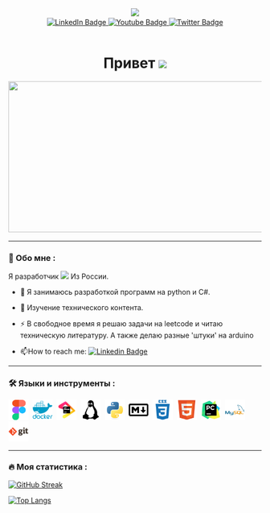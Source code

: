 <div id="header" align="center">
  <img src="https://media.giphy.com/media/eg4q8ka6zQuQ2qgKwe/giphy.gif" width="300"/>

  <div id="badges">
  <a href="https://t.me/RKSI_maksim">
    <img src="https://img.shields.io/badge/Telegram-blue?style=for-the-badge&logo=Telegram&logoColor=white" alt="LinkedIn Badge"/>
  </a>
  <a href="https://discord.com/channels/@максим2200">
    <img src="https://img.shields.io/badge/Dicord-darkblue?style=for-the-badge&logo=Discord&logoColor=white" alt="Youtube Badge"/>
  </a>
  <a href="https://vk.com/maksim_beloglazov">
    <img src="https://img.shields.io/badge/VK-blue?style=for-the-badge&logo=VK&logoColor=white" alt="Twitter Badge"/>
  </a>
</div>
<img src="https://komarev.com/ghpvc/?username=Prog-Maksim&style=flat-square&color=blue" alt=""/>

<h1>
  Привет 
  <img src="https://media.giphy.com/media/v1.Y2lkPTc5MGI3NjExY3BsMGM1anlyMmc0dndtMW5kMWpoc3JxaHJ1OXgzMTFrbnVjaTdscCZlcD12MV9pbnRlcm5hbF9naWZfYnlfaWQmY3Q9cw/hvRJCLFzcasrR4ia7z/giphy.gif" width="30px"/>
</h1>

<div align="center">
  <img src="https://media.giphy.com/media/3oKIPEqDGUULpEU0aQ/giphy.gif" width="600" height="300"/>
</div>
</div>

---

### :adult: Обо мне :
Я разработчик <img src="https://media.giphy.com/media/WUlplcMpOCEmTGBtBW/giphy.gif" width="30"> Из России.

- :telescope: Я занимаюсь разработкой программ на python и C#.

- :seedling: Изучение технического контента.

- :zap: В свободное время я решаю задачи на leetcode и читаю техническую литературу. А также делаю разные 'штуки' на arduino

- :mailbox:How to reach me: [![Linkedin Badge](https://img.shields.io/badge/Telegram-blue?logo=Telegram&logoColor=white)](https://t.me/RKSI_maksim)

---

### :hammer_and_wrench: Языки и инструменты :

<div>
  <img src="https://github.com/devicons/devicon/blob/master/icons/figma/figma-original.svg" title="Figma" alt="Figma" width="40" height="40"/>&nbsp;
  <img src="https://github.com/devicons/devicon/blob/master/icons/docker/docker-plain-wordmark.svg" title="Docker" alt="Docker" width="40" height="40"/>&nbsp;
  <img src="https://github.com/devicons/devicon/blob/master/icons/jetbrains/jetbrains-original.svg" title="JetBrains" alt="JetBrains" width="40" height="40"/>&nbsp;
  <img src="https://github.com/devicons/devicon/blob/master/icons/linux/linux-plain.svg" title="Linux" alt="Linux" width="40" height="40"/>&nbsp;
  <img src="https://github.com/devicons/devicon/blob/master/icons/python/python-original.svg" title="Python" alt="Python" width="40" height="40"/>&nbsp;
  <img src="https://github.com/devicons/devicon/blob/master/icons/markdown/markdown-original.svg" title="Markdown" alt="Markdown" width="40" height="40"/>&nbsp;
  <img src="https://github.com/devicons/devicon/blob/master/icons/css3/css3-plain-wordmark.svg"  title="CSS" alt="CSS" width="40" height="40"/>&nbsp;
  <img src="https://github.com/devicons/devicon/blob/master/icons/html5/html5-original.svg" title="HTML5" alt="HTML" width="40" height="40"/>&nbsp;
  <img src="https://github.com/devicons/devicon/blob/master/icons/pycharm/pycharm-original.svg" title="PyCharm" alt="PyCharm" width="40" height="40"/>&nbsp;
  <img src="https://github.com/devicons/devicon/blob/master/icons/mysql/mysql-original-wordmark.svg" title="MySQL"  alt="MySQL" width="40" height="40"/>&nbsp;
  <img src="https://github.com/devicons/devicon/blob/master/icons/git/git-original-wordmark.svg" title="Git" **alt="Git" width="40" height="40"/>
</div>

---

### :fire: Моя статистика :

[![GitHub Streak](http://github-readme-streak-stats.herokuapp.com?user=Prog-Maksim&theme=dark&background=000000)](https://git.io/streak-stats)

[![Top Langs](https://github-readme-stats.vercel.app/api/top-langs/?username=Prog-Maksim&layout=compact&theme=vision-friendly-dark)](https://github.com/anuraghazra/github-readme-stats)
